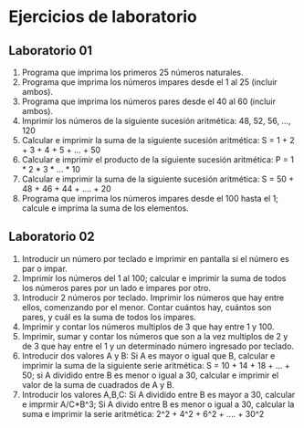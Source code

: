 # Ejercicios de laboratorio

## Laboratorio 01

1. Programa que imprima los primeros 25 números naturales.
2. Programa que imprima los números impares desde el 1 al 25 (incluir ambos).
3. Programa que imprima los números pares desde el 40 al 60 (incluir ambos).
4. Imprimir los números de la siguiente sucesión aritmética: 48, 52, 56, ..., 120
5. Calcular e imprimir la suma de la siguiente sucesión aritmética: S = 1 + 2 + 3 + 4 + 5 + ... + 50
6. Calcular e imprimir el producto de la siguiente sucesión aritmética: P = 1 * 2 * 3 * ... * 10
7. Calcular e imprimir la suma de la siguiente sucesión aritmética: S = 50 + 48 + 46 + 44 + .... + 20
8. Programa que imprima los números impares desde el 100 hasta el 1; calcule e imprima la suma de los elementos.

## Laboratorio 02

1. Introducir un número por teclado e imprimir en pantalla si el número es par o impar.
2. Imprimir los números del 1 al 100; calcular e imprimir la suma de todos los números pares por un lado e impares por otro.
3. Introducir 2 números por teclado. Imprimir los números que hay entre ellos, comenzando por el menor. Contar cuántos hay, cuántos son pares, y cuál es la suma de todos los impares.
4. Imprimir y contar los números multiplos de 3 que hay entre 1 y 100.
5. Imprimir, sumar y contar los números que son a la vez multiplos de 2 y de 3 que hay entre el 1 y un determinado número ingresado por teclado.
6. Introducir dos valores A y B: Si A es mayor o igual que B, calcular e imprimir la suma de la siguiente serie aritmética: S = 10 + 14 + 18 + ... + 50; si A dividido entre B es menor o igual a 30, calcular e imprimir el valor de la suma de cuadrados de A y B.
7. Introducir los valores A,B,C: Si A dividido entre B es mayor a 30, calcular e imprmir A/C*B^3; Si A divido entre B es menor o igual a 30, calcular la suma e imprimir la serie aritmética: 2^2 + 4^2 + 6^2 + .... + 30^2